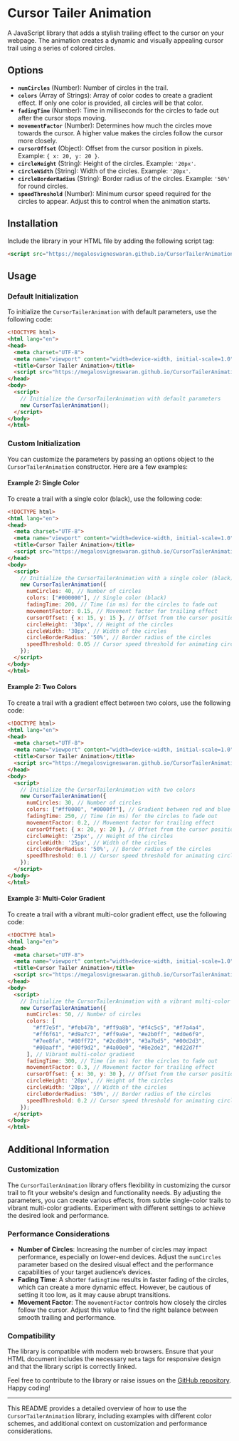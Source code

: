 # Cursor Tailer Animation

A JavaScript library that adds a stylish trailing effect to the cursor on your webpage. The animation creates a dynamic and visually appealing cursor trail using a series of colored circles.

## Options

- **`numCircles`** (Number): Number of circles in the trail.
- **`colors`** (Array of Strings): Array of color codes to create a gradient effect. If only one color is provided, all circles will be that color.
- **`fadingTime`** (Number): Time in milliseconds for the circles to fade out after the cursor stops moving.
- **`movementFactor`** (Number): Determines how much the circles move towards the cursor. A higher value makes the circles follow the cursor more closely.
- **`cursorOffset`** (Object): Offset from the cursor position in pixels. Example: `{ x: 20, y: 20 }`.
- **`circleHeight`** (String): Height of the circles. Example: `'20px'`.
- **`circleWidth`** (String): Width of the circles. Example: `'20px'`.
- **`circleBorderRadius`** (String): Border radius of the circles. Example: `'50%'` for round circles.
- **`speedThreshold`** (Number): Minimum cursor speed required for the circles to appear. Adjust this to control when the animation starts.

## Installation

Include the library in your HTML file by adding the following script tag:

```html
<script src="https://megalosvigneswaran.github.io/CursorTailerAnimation/CursorTailerAnimation.js"></script>
```

## Usage

### Default Initialization

To initialize the `CursorTailerAnimation` with default parameters, use the following code:

```html
<!DOCTYPE html>
<html lang="en">
<head>
  <meta charset="UTF-8">
  <meta name="viewport" content="width=device-width, initial-scale=1.0">
  <title>Cursor Tailer Animation</title>
  <script src="https://megalosvigneswaran.github.io/CursorTailerAnimation/CursorTailerAnimation.js"></script>
</head>
<body>
  <script>
    // Initialize the CursorTailerAnimation with default parameters
    new CursorTailerAnimation();
  </script>
</body>
</html>
```

### Custom Initialization

You can customize the parameters by passing an options object to the `CursorTailerAnimation` constructor. Here are a few examples:

#### Example 2: Single Color

To create a trail with a single color (black), use the following code:

```html
<!DOCTYPE html>
<html lang="en">
<head>
  <meta charset="UTF-8">
  <meta name="viewport" content="width=device-width, initial-scale=1.0">
  <title>Cursor Tailer Animation</title>
  <script src="https://megalosvigneswaran.github.io/CursorTailerAnimation/CursorTailerAnimation.js"></script>
</head>
<body>
  <script>
    // Initialize the CursorTailerAnimation with a single color (black)
    new CursorTailerAnimation({
      numCircles: 40, // Number of circles
      colors: ["#000000"], // Single color (black)
      fadingTime: 200, // Time (in ms) for the circles to fade out
      movementFactor: 0.15, // Movement factor for trailing effect
      cursorOffset: { x: 15, y: 15 }, // Offset from the cursor position
      circleHeight: '30px', // Height of the circles
      circleWidth: '30px', // Width of the circles
      circleBorderRadius: '50%', // Border radius of the circles
      speedThreshold: 0.05 // Cursor speed threshold for animating circles
    });
  </script>
</body>
</html>
```

#### Example 2: Two Colors

To create a trail with a gradient effect between two colors, use the following code:

```html
<!DOCTYPE html>
<html lang="en">
<head>
  <meta charset="UTF-8">
  <meta name="viewport" content="width=device-width, initial-scale=1.0">
  <title>Cursor Tailer Animation</title>
  <script src="https://megalosvigneswaran.github.io/CursorTailerAnimation/CursorTailerAnimation.js"></script>
</head>
<body>
  <script>
    // Initialize the CursorTailerAnimation with two colors
    new CursorTailerAnimation({
      numCircles: 30, // Number of circles
      colors: ["#ff0000", "#0000ff"], // Gradient between red and blue
      fadingTime: 250, // Time (in ms) for the circles to fade out
      movementFactor: 0.2, // Movement factor for trailing effect
      cursorOffset: { x: 20, y: 20 }, // Offset from the cursor position
      circleHeight: '25px', // Height of the circles
      circleWidth: '25px', // Width of the circles
      circleBorderRadius: '50%', // Border radius of the circles
      speedThreshold: 0.1 // Cursor speed threshold for animating circles
    });
  </script>
</body>
</html>
```

#### Example 3: Multi-Color Gradient

To create a trail with a vibrant multi-color gradient effect, use the following code:

```html
<!DOCTYPE html>
<html lang="en">
<head>
  <meta charset="UTF-8">
  <meta name="viewport" content="width=device-width, initial-scale=1.0">
  <title>Cursor Tailer Animation</title>
  <script src="https://megalosvigneswaran.github.io/CursorTailerAnimation/CursorTailerAnimation.js"></script>
</head>
<body>
  <script>
    // Initialize the CursorTailerAnimation with a vibrant multi-color gradient
    new CursorTailerAnimation({
      numCircles: 50, // Number of circles
      colors: [
        "#ff7e5f", "#feb47b", "#ff9a8b", "#f4c5c5", "#f7a4a4", 
        "#ff6f61", "#d9a7c7", "#ff9a9e", "#e2b0ff", "#d0e6f9", 
        "#7ee8fa", "#80ff72", "#2cd8d9", "#3a7bd5", "#00d2d3", 
        "#00aaff", "#00f9d2", "#4a00e0", "#8e2de2", "#d22d7f"
      ], // Vibrant multi-color gradient
      fadingTime: 300, // Time (in ms) for the circles to fade out
      movementFactor: 0.3, // Movement factor for trailing effect
      cursorOffset: { x: 30, y: 30 }, // Offset from the cursor position
      circleHeight: '20px', // Height of the circles
      circleWidth: '20px', // Width of the circles
      circleBorderRadius: '50%', // Border radius of the circles
      speedThreshold: 0.2 // Cursor speed threshold for animating circles
    });
  </script>
</body>
</html>
```

## Additional Information

### Customization

The `CursorTailerAnimation` library offers flexibility in customizing the cursor trail to fit your website's design and functionality needs. By adjusting the parameters, you can create various effects, from subtle single-color trails to vibrant multi-color gradients. Experiment with different settings to achieve the desired look and performance.

### Performance Considerations

- **Number of Circles**: Increasing the number of circles may impact performance, especially on lower-end devices. Adjust the `numCircles` parameter based on the desired visual effect and the performance capabilities of your target audience’s devices.
- **Fading Time**: A shorter `fadingTime` results in faster fading of the circles, which can create a more dynamic effect. However, be cautious of setting it too low, as it may cause abrupt transitions.
- **Movement Factor**: The `movementFactor` controls how closely the circles follow the cursor. Adjust this value to find the right balance between smooth trailing and performance.

### Compatibility

The library is compatible with modern web browsers. Ensure that your HTML document includes the necessary `meta` tags for responsive design and that the library script is correctly linked.

Feel free to contribute to the library or raise issues on the [GitHub repository](https://github.com/MegalosVigneswaran/CursorTailerAnimation). Happy coding!

---

This README provides a detailed overview of how to use the `CursorTailerAnimation` library, including examples with different color schemes, and additional context on customization and performance considerations.
